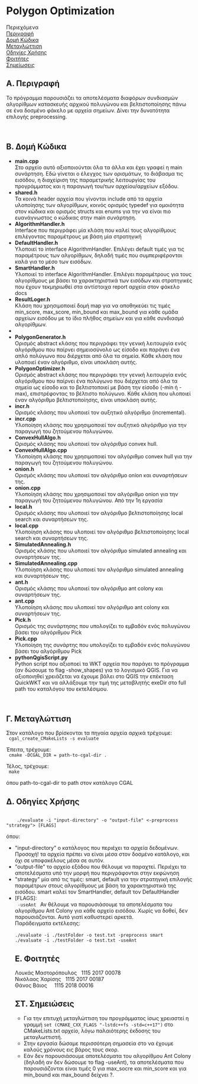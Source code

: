 # Polygon Optimization

Περιεχόμενα <br>
[Περιγραφή](#a-περιγραφή)<br>
[Δομή Κώδικα](#β-δομή-κώδικα)<br>
[Μεταγλώττιση](#γ-μεταγλώττιση)<br>
[Οδηγίες Χρήσης](#δ-οδηγίες-χρήσης)<br>
[Φοιτήτες](#ε-φοιτητές)<br>
[Σημείωσεις](#στ-σημειώσεις)<br>

## A. Περιγραφή
<p>
Το πρόγραμμα παρουσιάζει τα αποτελέσματα διαφόρων συνδιασμών αλγορίθμων κατασκευής αρχικού πολυγώνου και βελτιστοποίησης πάνω σε ένα δοσμένο φάκελο με αρχεία σημείων. Δίνει την δυνατότητα επιλογής preprocessing.
</p>
<br>

## Β. Δομή Κώδικα
<ul>
<li>
<b>main.cpp</b><br>
Στο αρχείο αυτό αξιοποιούνται όλα τα άλλα και έχει γραφεί η main συνάρτηση. Εδώ γίνεται ο έλεγχος των ορισμάτων, το διάβασμα τις εισόδου, η διαχείριση της παραμετρικής λειτουργίας του προγράμματος και η παραγωγή του/των αρχείου/αρχείων εξόδου. <br>
</li>
<li>
<b>shared.h</b><br>
    Τα κοινά header αρχεία που γίνονται include από τα αρχεία υλοποίησης των αλγορίθμων, κοινός ορισμός typedef για ομοιότητα στον κώδικα και ορισμός structs και enums για την να είναι πιο ευανάγνωστος ο κώδικας στην main συνάρτηση.
</li>
<li>
<b>AlgorithmHandler.h</b><br>
Interface που περιγράφει μία κλάση που καλεί τους αλγορίθμους επιλέγοντας παραμέτρους με βάση μία στρατηγική
<li>
<b>DefaultHandler.h</b><br>
Υλοποιεί το interface AlgorithmHandler. Επιλέγει default τιμές για τις παραμέτρους των αλγορίθμων, δηλαδή τιμές που συμπεριφέρονται καλά για το μέσο των εισόδων.
<li>
<b>SmartHandler.h</b><br>
Υλοποιεί το interface AlgorithmHandler. Επιλέγει παραμέτρους για τους αλγορίθμους με βάσει τα χαρακτηριστικά των εισόδων και στρατηγικές που έχουν τεκμηριωθεί στα αντίστοιχα report αρχεία στον φάκελο docs
<li>
<b>ResultLoger.h</b><br>
Κλάση που χρησιμοποιεί δομή map για να αποθηκεύει τις τιμές min_score, max_score, min_bound και max_bound για κάθε ομάδα αρχείων εισόδου με το ίδιο πλήθος σημείων και για κάθε συνδιασμό αλγορίθμων.
<li>
<li>
<b>PolygonGenerator.h</b><br>
    Ορισμός abstract κλάσης που περιγράφει την γενική λειτουργία ενός αλγόριθμου που παίρνει σημειοσύνολο ως είσοδο και παράγει ένα απλό πολύγωνο που διέρχεται από όλα τα σημεία. Κάθε κλάση που υλοποιεί έναν αλγόριθμο, είναι υποκλάση αυτής. 
</li>
<li>
<b>PolygonOptimizer.h</b><br>
    Ορισμός abstract κλάσης που περιγράφει την γενική λειτουργία ενός αλγόριθμου που παίρνει ένα πολύγωνο  που διέρχεται από όλα τα σημεία ως είσοδο και το βελτιστοποιεί με βάση την είσοδο (-min ή -max), επιστρέφοντας το βέλτιστο πολύγωνο. Κάθε κλάση που υλοποιεί έναν αλγόριθμο βελτιστοποίησης, είναι υποκλάση αυτής. 
</li>
<li>
<b>incr.h</b><br>
    Ορισμός κλάσης που υλοποιεί τον αυξητικό αλγόριθμο (incremental).
</li>
<li>
<b>incr.cpp</b><br>
    Υλοποίηση κλάσης που χρησιμοποιεί τον αυξητικό αλγόριθμο για την παραγωγή του ζητούμενου πολυγώνου.
</li>
<li>
<b>ConvexHullAlgo.h</b><br>
    Ορισμός κλάσης που υλοποιεί τον αλγόριθμο convex hull.
</li>
<li>
<b>ConvexHullAlgo.cpp</b><br>
    Υλοποίηση κλάσης που χρησιμοποιεί τον αλγόριθμο convex hull για την παραγωγή του ζητούμενου πολυγώνου.
</li>
<li>
<b>onion.h</b><br>
    Ορισμός κλάσης που υλοποιεί τον αλγόριθμο onion και συναρτήσεων της.
</li>
<li>
<b>onion.cpp</b><br>
    Υλοποίηση κλάσης που χρησιμοποιεί τον αλγόριθμο onion για την παραγωγή του ζητούμενου πολυγώνου. Από την 1η εργασία
</li>
<li>
<b>local.h</b><br>
    Ορισμός κλάσης που υλοποιεί τον αλγόριθμο βελτιστοποίησης local search και συναρτήσεων της.
</li>
<li>
<b>local.cpp</b><br>
    Υλοποίηση κλάσης που υλοποιεί τον αλγόριθμο βελτιστοποίησης local search και συναρτήσεων της.
</li>
<li>
<b>SimulatedAnnealing.h</b><br>
    Ορισμός κλάσης που υλοποιεί τον αλγόριθμο simulated annealing και συναρτήσεων της.
</li>
<li>
<b>SimulatedAnnealing.cpp</b><br>
    Υλοποίηση κλάσης που υλοποιεί τον αλγόριθμο simulated annealing και συναρτήσεων της.
</li>
<li>
<b>ant.h</b><br>
    Ορισμός κλάσης που υλοποιεί τον αλγόριθμο ant colony και συναρτήσεων της.
</li>
<li>
<b>ant.cpp</b><br>
    Υλοποίηση κλάσης που υλοποιεί τον αλγόριθμο ant colony και συναρτήσεων της.
</li>
<li>
<b>Pick.h</b><br>
    Ορισμός της συνάρτησης που υπολογίζει το εμβαδόν ενός πολυγώνου βάσει του αλγόριθμου Pick
</li>
<li>
<b>Pick.cpp</b><br>
    Υλοποίηση της συνάρτης που υπολογίζει το εμβαδόν ενός πολυγώνου βάσει του αλγόριθμου Pick
</li>
<li>
<b>pythonQgisScript.py</b><br>
    Python script που αξιοποεί τα WKT αρχεία που παράγει το πρόγραμμα (αν δώσουμε το flag -show_shapes) για το λογισμικό QGIS. Για να αξιοποιηθεί χρειάζεται να έχουμε βάλει στο QGIS την επέκταση QuickWKT και να αλλάξουμε την τιμή της μεταβλητής exeDir στο full path του καταλόγου του εκτελέσιμου.
</li>
</ul>
<br>

## Γ. Μεταγλώττιση
Στον κατάλογο που βρίσκονται τα πηγαία αρχεία αρχικά τρέχουμε: <br>
<code>
    cgal_create_CMakeLists -s evaluate <br>
</code>
<br>
Έπειτα, τρέχουμε:<br>
<code> 
    cmake -DCGAL_DIR = path-to-cgal-dir .<br>
</code>
<br>
Τέλος, τρέχουμε: <br>
<code>
    make <br>
</code>
<br>
όπου path-to-cgal-dir το path στον κατάλογο CGAL
<br>

## Δ. Οδηγίες Χρήσης
<code>
    ./evaluate -i "input-directory" -o "output-file" <-preprocess "strategy"> [FLAGS]<br>
</code>
    όπου: <br>
    <ul>
    <li>"input-directory" ο κατάλογος που περιέχει τα αρχεία δεδομένων. Προσοχή! τα αρχεία πρέπει να είναι μέσα στον δοσμένο κατάλογο, και όχι σε υποφακέλους μέσα σε αυτόν.</li>
    <li>"output-file" το αρχείο εξόδου που θέλουμε να παραχτεί. Περιέχει τα αποτελέσματα υπό την μορφή που περιγράφονται στην εκφώνηση</li>
    <li>"strategy" μία από τις τιμές: smart, default για την στρατηγική επιλογής παραμέτρων στους αλγορίθμους με βάση τα χαρακτηριστικά της εισόδου. smart καλεί τον SmartHandler, default τον DefaultHandler</li>
    <li>[FLAGS]:<br>
        <code> -useAnt </code> Αν θέλουμε να παρουσιάσουμε τα αποτελέσματα του αλγορίθμου Ant Colony για κάθε αρχείο εισόδου. Χωρίς να δοθεί, δεν παρουσιάζονται. Αυτό γιατί καθυστερεί αρκετά.<br>
    Παράδειγματα εκτέλεσης: <br><br>
    <code>./evaluate -i ./testFolder -o test.txt -preprocess smart</code><br>
    <code>./evaluate -i ./testFolder -o test.txt -useAnt</code><br>
    

## Ε. Φοιτητές

Λουκάς Μαστορόπουλος &nbsp; 1115 2017 00078 <br>
Νικόλαος Χαρίσης &nbsp; 1115 2017 00187 <br>
Θάνος Βάιος   &nbsp;  &nbsp;  1115 2018 00016 <br>

## ΣΤ. Σημειώσεις
* Για την επιτυχή μεταγλώττιση του προγράμματος ίσως χρειαστεί η γραμμή <code>set (CMAKE_CXX_FLAGS "-lstdc++fs -std=c++17")</code> στο CMakeLists.txt αρχείο, λόγω παλαιότερης έκδοσης του μεταγλωττιστή.<br>
* Στην εργασία δώσαμε περισσότερη σημασεία στο να έχουμε καλούς χρόνους εις βάρος τους σκορ.<br>
* Εάν δεν παρουσιάσουμε αποτελέσματα του αλγορίθμου Ant Colony (δηλαδή αν δεν δώσουμε το flag -useAnt), τα αποτελέσματα που παρουσιάζονται είναι τιμές 0 για max_socre και min_score και για min_bound και max_bound δείχνει ?.
